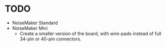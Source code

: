 # TODO
- NoiseMaker Standard
- NoiseMaker Mini
  - Create a smaller version of the board, with wire-pads instead of full 34-pin or 40-pin connectors.